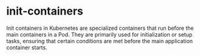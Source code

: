 # init-containers
Init containers in Kubernetes are specialized containers that run before the main containers in a Pod. They are primarily used for initialization or setup tasks, ensuring that certain conditions are met before the main application container starts.
